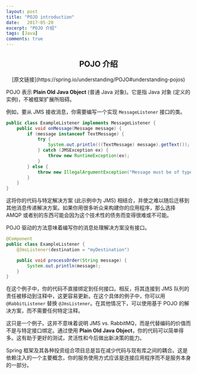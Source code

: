 ```yaml
---
layout: post
title: "POJO introduction"
date:   2017-05-20
excerpt: "POJO 介绍"
tags: [Java]
comments: true
---
```


<center><h2>POJO 介绍</h2></center>

<!--more-->

<center>[原文链接](https://spring.io/understanding/POJO#understanding-pojos)</center>

POJO 表示 **Plain Old Java Object** (普通 Java 对象)。它是指 Java 对象 (定义的实例)，不被框架扩展所阻碍。

例如，要从 JMS 接收消息，你需要编写一个实现 `MessageListener` 接口的类。

```java
public class ExampleListener implements MessageListener {
    public void onMessage(Message message) {
        if (message instanceof TextMessage) {
            try {
                System.out.println(((TextMessage) message).getText());
            } catch (JMSException ex) {
                throw new RuntimeException(ex);
            }
        } else {
            throw new IllegalArgumentException("Message must be of type TextMessage");
        }
    }
}
```


这将你的代码与特定解决方案 (此示例中为 JMS) 相结合，并使之难以随后迁移到其他消息传递解决方案。如果你用很多听众来构建你的应用程序，那么选择 AMQP 或者别的东西可能会因为这个技术性的债务而变得很难或不可能。

POJO 驱动的方法意味着编写你的消息处理解决方案没有接口。

```java
@Component
public class ExampleListener {
    @JmsListener(destination = "myDestination")

    public void processOrder(String message) {
        System.out.println(message);
    }
}
```


在这个例子中，你的代码不直接绑定到任何接口。相反，将其连接到 JMS 队列的责任被移动到注释中，这更容易更新。在这个具体的例子中，你可以用 `@RabbitListener` 替换 `@JmsListener`。在其他情况下，可以使用基于 POJO 的解决方案，而不需要任何特定注释。

这只是一个例子。这并不意味着说明 JMS vs. RabbitMQ，而是代替编码的价值而不是与特定接口绑定。通过使用 **Plain Old Java Object**，你的代码可以简单得多。这有助于更好的测试，灵活性和今后做出新决策的能力。

Spring 框架及其各种投资组合项目总是旨在减少代码与现有库之间的耦合。这是依赖注入的一个主要概念，你的服务使用方式应该是连接应用程序而不是服务本身的一部分。